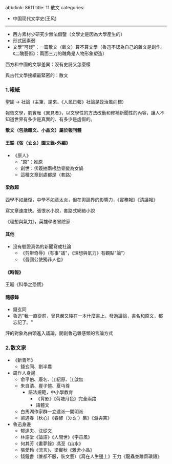 abbrlink: 8611
title: 11.散文
categories:
  - 中国现代文学史(王风)
---
- 西方素材少研究少無法借鑒（文學史是因為大學產生的）
- 形式因素弱
- 文學"可疑"：一篇散文（雜文）算不算文學（魯迅不認為自己的雜文是創作。《二醜藝術》：兩面三刀的醜角是人物形象塑造）

西方和中國的文學差異：沒有史詩又怎麼樣

與古代文學接續最緊密的：散文

### 1.報紙

聖諭 -> 社論（主筆，請來。《人民日報》社論是政治風向標）

報告文學，劉賓雁《異見者》，以文學性的方法改動和修補新聞性的內容，讓人不知道世界有多少是真實的、有多少是虛假的。

**散文（包括雜文、小品文）屬於報刊體**

#### 王韜《弢（ㄊㄠ）園文錄•外編》

- 《原人》
	- "原"：推原
	- 創世：伏羲抽兩根肋骨變為女媧
	- 這種文章到處都是（套路）

#### 梁啟超

西學不如嚴復，中學不如章太炎，但在輿論界的影響力，《實務報》《清議報》

寫文章速度快。張恨水小說，套路式網絡小說

《理想與氣力》，英雄學者冒險家

#### 其他

- 沒有驗證真偽的新聞寫成社論
	- 《剪辮奇辱》（有事"議"，《理想與氣力》有觀點"論"）
	- 《吾國公使獨非人也》

#### 《時報》

王韜《科學之恐慌》

#### 隨感錄

- 錢玄同
- 魯迅"我一直從前，曾見嚴又陵在一本什麼書上，發過議論，書名和原文，都忘記了。"

評的對象為由頭進入議論，開創魯迅雜感類的言論方式

### 2.散文家

- 《新青年》
	- 錢玄同、劉半農
- 周作人身邊
	- 俞平伯、廢名、江紹原、江啟無
	- 朱自清、豐子愷、夏丏尊
		- 語法規範，中小學教育
			- 《背影》《荷塘月色》完全兩路
			- 語體文
	- 白馬湖作家群—立達派—開明派
	- 梁遇春（秋心）《春醪（ㄌㄠˊ）集》《淚與笑》
- 魯迅身邊
	- 郁達夫、沈從文
	- 林語堂《論語》《人間世》《宇宙風》
	- 何其芳《畫夢錄》馮至《山水》
	- 張愛玲《流言》、梁實秋《雅舍小品》
	- 錢鐘書（誰都不服，裝文藝）《寫在人生邊上》王力《龍蟲並雕齋瑣語》
